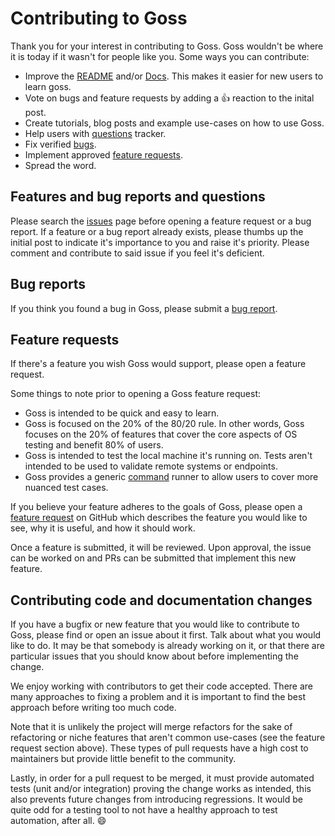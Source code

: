 # Contributing to Goss

Thank you for your interest in contributing to Goss. Goss wouldn't be where it is today if it wasn't for people like you.
Some ways you can contribute:

* Improve the [README](https://github.com/goss-org/goss/blob/master/README.md)
    and/or [Docs](https://github.com/goss-org/goss/blob/master/docs/).
    This makes it easier for new users to learn goss.
* Vote on bugs and feature requests by adding a :+1: reaction to the inital post.
* Create tutorials, blog posts and example use-cases on how to use Goss.
* Help users with [questions](https://github.com/goss-org/goss/labels/question) tracker.
* Fix verified [bugs](https://github.com/goss-org/goss/issues?q=is%3Aopen+is%3Aissue+label%3Aapproved+label%3Abug+sort%3Areactions-%2B1-desc).
* Implement approved [feature requests](https://github.com/goss-org/goss/issues?q=is%3Aopen+is%3Aissue+label%3Aapproved+label%3Aenhancement+sort%3Areactions-%2B1-desc).
* Spread the word.

## Features and bug reports and questions

Please search the [issues](https://github.com/goss-org/goss/issues) page before opening a feature request or a bug report.
If a feature or a bug report already exists,
please thumbs up the initial post to indicate it's importance to you and raise it's priority.
Please comment and contribute to said issue if you feel it's deficient.

## Bug reports

If you think you found a bug in Goss, please submit a [bug report](https://github.com/goss-org/goss/issues).

## Feature requests

If there's a feature you wish Goss would support, please open a feature request.

Some things to note prior to opening a Goss feature request:

* Goss is intended to be quick and easy to learn.
* Goss is focused on the 20% of the 80/20 rule.
    In other words, Goss focuses on the 20% of features that cover the core aspects of OS testing and benefit 80% of users.
* Goss is intended to test the local machine it's running on.
    Tests aren't intended to be used to validate remote systems or endpoints.
* Goss provides a generic [command](https://goss.rocks/gossfile/#command) runner
    to allow users to cover more nuanced test cases.

If you believe your feature adheres to the goals of Goss,
please open a [feature request](https://github.com/goss-org/goss/issues) on GitHub
which describes the feature you would like to see, why it is useful, and how it should work.

Once a feature is submitted, it will be reviewed.
Upon approval, the issue can be worked on and PRs can be submitted that implement this new feature.

## Contributing code and documentation changes

If you have a bugfix or new feature that you would like to contribute to Goss, please find or open an issue about it first.
Talk about what you would like to do. It may be that somebody is already working on it,
or that there are particular issues that you should know about before implementing the change.

We enjoy working with contributors to get their code accepted.
There are many approaches to fixing a problem and it is important to find the best approach before writing too much code.

Note that it is unlikely the project will merge refactors for the sake of refactoring
or niche features that aren't common use-cases (see the feature request section above).
These types of pull requests have a high cost to maintainers but provide little benefit to the community.

Lastly, in order for a pull request to be merged,
it must provide automated tests (unit and/or integration) proving the change works as intended,
this also prevents future changes from introducing regressions.
It would be quite odd for a testing tool to not have a healthy approach to test automation, after all. :smile:
